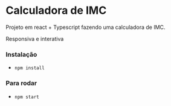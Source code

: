 # Calculadora de IMC

Projeto em react + Typescript
fazendo uma calculadora de IMC.

Responsiva e interativa 

### Instalação

- `npm install`

### Para rodar 
- `npm start`